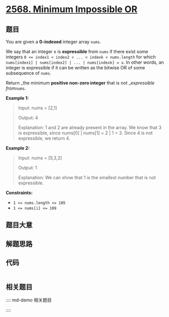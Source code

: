 # [2568. Minimum Impossible OR](https://leetcode.com/problems/minimum-impossible-or/)

## 题目

You are given a **0-indexed**  integer array `nums`.

We say that an integer x is **expressible** from `nums` if there exist some
integers `0 <= index1 < index2 < ... < indexk < nums.length` for which
`nums[index1] | nums[index2] | ... | nums[indexk] = x`. In other words, an
integer is expressible if it can be written as the bitwise OR of some
subsequence of `nums`.

Return _the minimum **positive non-zero integer**  that is not __expressible
from_`nums`.



**Example 1:**

> Input: nums = [2,1]
> 
> Output: 4
> 
> Explanation: 1 and 2 are already present in the array. We know that 3 is expressible, since nums[0] | nums[1] = 2 | 1 = 3. Since 4 is not expressible, we return 4.

**Example 2:**

> Input: nums = [5,3,2]
> 
> Output: 1
> 
> Explanation: We can show that 1 is the smallest number that is not expressible.

**Constraints:**

  * `1 <= nums.length <= 105`
  * `1 <= nums[i] <= 109`


## 题目大意

## 解题思路

## 代码

```javascript

```

## 相关题目

:::: md-demo 相关题目

::::
